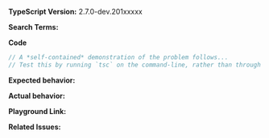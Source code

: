 <!-- 🚨 STOP 🚨 𝗦𝗧𝗢𝗣 🚨 𝑺𝑻𝑶𝑷 🚨 -->
<!--
Half of all issues filed here are duplicates, answered in the FAQ, or not appropriate for the bug tracker.

Please help us by doing the following steps before logging an issue:
  * Search: https://github.com/Microsoft/TypeScript/search?type=Issues
  * Read the CONTRIBUTING guidelines: https://github.com/Microsoft/TypeScript/blob/master/CONTRIBUTING.md
  * Read the FAQ: https://github.com/Microsoft/TypeScript/wiki/FAQ
-->

<!-- If you have a QUESTION:
   THIS IS NOT A FORUM FOR QUESTIONS.
   Ask questions at http://stackoverflow.com/questions/tagged/typescript
-->

<!-- If you have a SUGGESTION:
  Most suggestion reports are duplicates, please search extra hard before logging a new suggestion.
  See https://github.com/Microsoft/TypeScript-wiki/blob/master/Writing-Good-Design-Proposals.md
-->

<!-- If you have a BUG:
  Please fill in the *entire* template below.
-->

<!-- Please try to reproduce the issue with `typescript@next`. It may have already been fixed. -->
**TypeScript Version:**  2.7.0-dev.201xxxxx

<!-- Search terms you tried before logging this (so others can find this issue more easily) -->
**Search Terms:** 

**Code**

```ts
// A *self-contained* demonstration of the problem follows...
// Test this by running `tsc` on the command-line, rather than through another build tool such as Gulp, Webpack, etc.
```

**Expected behavior:**

**Actual behavior:**

**Playground Link:** <!-- A link to a TypeScript Playground "Share" link which demonstrates this behavior --> 

**Related Issues:**
